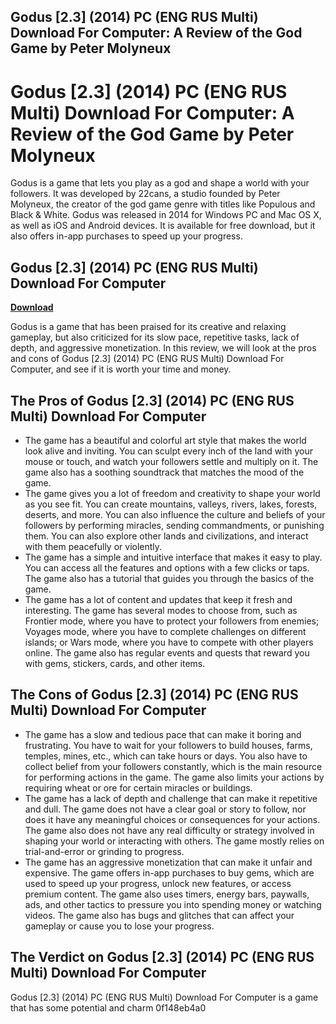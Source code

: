 ## Godus [2.3] (2014) PC (ENG RUS Multi) Download For Computer: A Review of the God Game by Peter Molyneux

 


 
# Godus [2.3] (2014) PC (ENG RUS Multi) Download For Computer: A Review of the God Game by Peter Molyneux
 
Godus is a game that lets you play as a god and shape a world with your followers. It was developed by 22cans, a studio founded by Peter Molyneux, the creator of the god game genre with titles like Populous and Black & White. Godus was released in 2014 for Windows PC and Mac OS X, as well as iOS and Android devices. It is available for free download, but it also offers in-app purchases to speed up your progress.
 
## Godus [2.3] (2014) PC (ENG RUS Multi) Download For Computer


[**Download**](https://www.google.com/url?q=https%3A%2F%2Fgeags.com%2F2tKrLG&sa=D&sntz=1&usg=AOvVaw0N7KYoqXPzr9OsOE8TzsT4)

 
Godus is a game that has been praised for its creative and relaxing gameplay, but also criticized for its slow pace, repetitive tasks, lack of depth, and aggressive monetization. In this review, we will look at the pros and cons of Godus [2.3] (2014) PC (ENG RUS Multi) Download For Computer, and see if it is worth your time and money.
 
## The Pros of Godus [2.3] (2014) PC (ENG RUS Multi) Download For Computer
 
- The game has a beautiful and colorful art style that makes the world look alive and inviting. You can sculpt every inch of the land with your mouse or touch, and watch your followers settle and multiply on it. The game also has a soothing soundtrack that matches the mood of the game.
- The game gives you a lot of freedom and creativity to shape your world as you see fit. You can create mountains, valleys, rivers, lakes, forests, deserts, and more. You can also influence the culture and beliefs of your followers by performing miracles, sending commandments, or punishing them. You can also explore other lands and civilizations, and interact with them peacefully or violently.
- The game has a simple and intuitive interface that makes it easy to play. You can access all the features and options with a few clicks or taps. The game also has a tutorial that guides you through the basics of the game.
- The game has a lot of content and updates that keep it fresh and interesting. The game has several modes to choose from, such as Frontier mode, where you have to protect your followers from enemies; Voyages mode, where you have to complete challenges on different islands; or Wars mode, where you have to compete with other players online. The game also has regular events and quests that reward you with gems, stickers, cards, and other items.

## The Cons of Godus [2.3] (2014) PC (ENG RUS Multi) Download For Computer

- The game has a slow and tedious pace that can make it boring and frustrating. You have to wait for your followers to build houses, farms, temples, mines, etc., which can take hours or days. You also have to collect belief from your followers constantly, which is the main resource for performing actions in the game. The game also limits your actions by requiring wheat or ore for certain miracles or buildings.
- The game has a lack of depth and challenge that can make it repetitive and dull. The game does not have a clear goal or story to follow, nor does it have any meaningful choices or consequences for your actions. The game also does not have any real difficulty or strategy involved in shaping your world or interacting with others. The game mostly relies on trial-and-error or grinding to progress.
- The game has an aggressive monetization that can make it unfair and expensive. The game offers in-app purchases to buy gems, which are used to speed up your progress, unlock new features, or access premium content. The game also uses timers, energy bars, paywalls, ads, and other tactics to pressure you into spending money or watching videos. The game also has bugs and glitches that can affect your gameplay or cause you to lose your progress.

## The Verdict on Godus [2.3] (2014) PC (ENG RUS Multi) Download For Computer
 
Godus [2.3] (2014) PC (ENG RUS Multi) Download For Computer is a game that has some potential and charm
 0f148eb4a0

